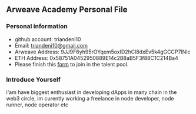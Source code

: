 ## Arweave Academy Personal File

### Personal information

- github account: triandeni10
- Email: triandeni10@gmail.com
- Arweave Address: 9JJ9F6yh95rOYqem5oxID2hCl8dxEv5k4gGCCP7lNIc
- ETH Address: 0x58751A0452950889E14c2B8aB5F3f88C1C214Ba4
- Please finish this [form](https://docs.google.com/forms/d/e/1FAIpQLSfWA5fIIcBgmRppm3jNz5vmf9Mai_QMVil-2pO4r7YKn_Zhtw/viewform?usp=sf_link) to join in the talent pool.

### Introduce Yourself

i'am have biggest enthusiast in developing dApps in many chain in the web3 circle, im curently working a freelance in node developer, node runner, node operator etc
